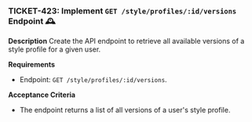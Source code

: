 ### TICKET-423: Implement `GET /style/profiles/:id/versions` Endpoint 🕰️

**Description**
Create the API endpoint to retrieve all available versions of a style profile for a given user.

**Requirements**
- Endpoint: `GET /style/profiles/:id/versions`.

**Acceptance Criteria**
- The endpoint returns a list of all versions of a user's style profile. 